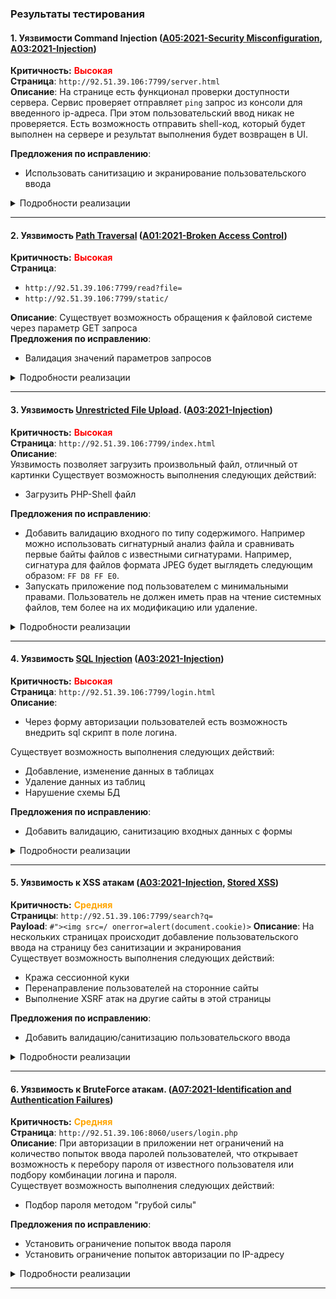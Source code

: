 ### Результаты тестирования
#### 1. **Уязвимости Command Injection ([A05:2021-Security Misconfiguration](https://owasp.org/Top10/A05_2021-Security_Misconfiguration/), [A03:2021-Injection](https://owasp.org/Top10/A03_2021-Injection/))**
**Критичность:** <font color="red">**Высокая**</font>  
**Страница**: `http://92.51.39.106:7799/server.html`  
**Описание**: На странице есть функционал проверки доступности сервера. Сервис проверяет отправляет `ping` запрос из консоли для введенного ip-адреса. При этом пользовательский ввод никак не проверяется. Есть возможность отправить shell-код, который будет выполнен на сервере и результат выполнения будет возвращен в UI.

**Предложения по исправлению**:  
 - Использовать санитизацию и экранирование пользовательского ввода

<details>
<summary>Подробности реализации</summary>

- Заходим на исследуемую страницу и вводим в поле ввода следующую команду `127.0.0.1 & cat /etc/passwd`, которая объединяет результаты команды `ping` и `cat`. После выполнения команды на сервере будет отображено содержимое файла `/etc/passwd`
![](pic/com-injection.png)  

- Далее выполняем команду `127.0.0.1 & whoami` для получения текущего пользователя, из под которого работает приложение.
![](pic/com-injection-1.png)

- В ответе сервера получаем, что приложение работает под пользователем `root`, а значит наши права на сервер не ограничены.

</details>

---

#### 2. **Уязвимость [Path Traversal](https://owasp.org/www-community/attacks/Path_Traversal) ([A01:2021-Broken Access Control](https://owasp.org/Top10/A01_2021-Broken_Access_Control/))**   
**Критичность:** <font color="red">**Высокая**</font>  
**Страница**:  
- `http://92.51.39.106:7799/read?file=`  
- `http://92.51.39.106:7799/static/`

**Описание**: Существует возможность обращения к файловой системе через параметр GET запроса  
**Предложения по исправлению**:  
 - Валидация значений параметров запросов

<details>
<summary>Подробности реализации</summary>

1. Перейти на страницу `http://92.51.39.106:7799/read?file=../../../../../../etc/passwd`, в ответ сервер отобразит содержимое файла `/etc/passwd`
![](pic/path-trav-1.png)
2. Перейти на страницу `http://92.51.39.106:7799/static/..%2F..%2F..%2F..%2F..%2F..%2F..%2F..%2F..%2F..%2F..%2F..%2F..%2F..%2F..%2F..%2Fetc%2Fpasswd`, в ответ сервер отобразит содержимое файла `/etc/passwd`
![](pic/path-trav-2.png)

</details>

---

#### 3. **Уязвимость [Unrestricted File Upload](https://owasp.org/www-community/vulnerabilities/Unrestricted_File_Upload). ([A03:2021-Injection](https://owasp.org/Top10/A03_2021-Injection/))**    
**Критичность:** <font color="red">**Высокая**</font>  
**Страница**: `http://92.51.39.106:7799/index.html`    
**Описание**:   
Уязвимость позволяет загрузить произвольный файл, отличный от картинки 
Существует возможность выполнения следующих действий:  
- Загрузить PHP-Shell файл

**Предложения по исправлению**:  
 - Добавить валидацию входного по типу содержимого. Например можно использовать сигнатурный анализ файла и сравнивать первые байты файлов с известными сигнатурами. Например, сигнатура для файлов формата JPEG будет выглядеть следующим образом: `FF D8 FF E0`.
 - Запускать приложение под пользователем с минимальными правами. Пользователь не должен иметь прав на чтение системных файлов, тем более на их модификацию или удаление.

<details>
<summary>Подробности реализации</summary>

- Переходим на страницу загрузки файла и выбираем специальный [php-shell](assets/shell/php-shell.php)` файл.
![](pic/upload-file-2.png)  

- После загрузки файла открывается страница с сообщением `fileqrizoz.php is uploaded`
![](pic/upload-file-2-1.png)  

- Используем уязвимость сервера, которая позволяет просматривать список файлов сервера и читаем код текущего приложения. На странице `http://92.51.39.106:7799/server.html` используем следующую команду - `127.0.0.1 | cat server.py`. По коду сервера понимаем, что пользовательские файлы попадают в папку `/tmp/`.
![](pic/path-trav-server.png)

- Проверяем наличие нашего файла в директории `/tmp/`. Для этого на той же странице `http://92.51.39.106:7799/server.html` вводим команду `127.0.0.1 | ls /tmp`. Находим имя нашего файла, оно будет без приставки `file`.
![](pic/server-file-list.png)

- Используем уязвимость `Path Traversal`. Переходим на страницу `http://92.51.39.106:7799/read?file=../../../../../../tmp/qrizoz.php` и видим окно нашего shell-приложения.
![](pic/run-shell-script.png)

</details>

---

#### 4. **Уязвимость [SQL Injection](https://owasp.org/www-community/attacks/SQL_Injection) ([A03:2021-Injection](https://owasp.org/Top10/A03_2021-Injection/))**  
**Критичность:** <font color="red">**Высокая**</font>  
**Страница**: `http://92.51.39.106:7799/login.html`  
**Описание**:  
- Через форму авторизации пользователей есть возможность внедрить sql скрипт в поле логина.

Существует возможность выполнения следующих действий:  
- Добавление, изменение данных в таблицах 
- Удаление данных из таблиц
- Нарушение схемы БД 

**Предложения по исправлению**:  
- Добавить валидацию, санитизацию входных данных с формы 

<details>
<summary>Подробности реализации</summary>

1. Перейти на страницу `http://92.51.39.106:7799/login.html` и в форме авторизации в поле логина использовать следующий вектор атаки `admin' --`, а поле пароля любое значение. 

![](pic/sqli-example-1.png)

2. Запрос выполнился корректно.  
Мы видим сообщение `Login Success, Hello admin`   

</details>

---

#### 5. **Уязвимость к XSS атакам ([A03:2021-Injection](https://owasp.org/Top10/A03_2021-Injection/), [Stored XSS](https://owasp.org/www-community/attacks/xss/#stored-xss-attacks))**  
**Критичность:** <font color="orange">**Средняя**</font>  
**Страницы**: `http://92.51.39.106:7799/search?q=`  
**Payload**: `#"><img src=/ onerror=alert(document.cookie)>`
**Описание**: На нескольких страницах происходит добавление пользовательского ввода на страницу без санитизации и экранирования     
Существует возможность выполнения следующих действий:  
- Кража сессионной куки
- Перенаправление пользователей на сторонние сайты
- Выполнение XSRF атак на другие сайты в этой страницы  

**Предложения по исправлению**:  
- Добавить валидацию/санитизацию пользовательского ввода    

<details>
<summary>Подробности реализации</summary>

1. Заходим на стартовую страницу `http://92.51.39.106:7799/index.html`, заполняем поисковое поле и нажать кнопку `Enter`  
Используем при этом полигон для тестирования XSS.  

2. Далее мы будем перенаправлены на уязвимую страницу `http://92.51.39.106:7799/search?q=`, где в диалоговом окне увидим идентификатор нашей сессии.

![](pic/xss-app-2.png)  

</details>

----

#### 6. **Уязвимость к BruteForce атакам. ([A07:2021-Identification and Authentication Failures](https://owasp.org/Top10/A07_2021-Identification_and_Authentication_Failures/))**    
**Критичность:** <font color="orange">**Средняя**</font>  
**Страница**: `http://92.51.39.106:8060/users/login.php`  
**Описание**: При авторизации в приложении нет ограничений на количество попыток ввода паролей пользователей, что открывает возможность к перебору пароля от известного пользователя или подбору комбинации логина и пароля.    
Существует возможность выполнения следующих действий:  
- Подбор пароля методом "грубой силы"  

**Предложения по исправлению**:  
 - Установить ограничение попыток ввода пароля
 - Установить ограничение попыток авторизации по IP-адресу

<details>
<summary>Подробности реализации</summary>

Для упрощения задачи используем заданее известный логин пользователя `test`. 

```
hydra -l admin -P "/mnt/c/pas/test-pw.txt" -s 7799 92.51.39.106 http-post-form "/login.html:username=admin&password=
^PASS^:F=Login Failed" -f -v
```

![](pic/brute-force-1.png)

</details>

----

